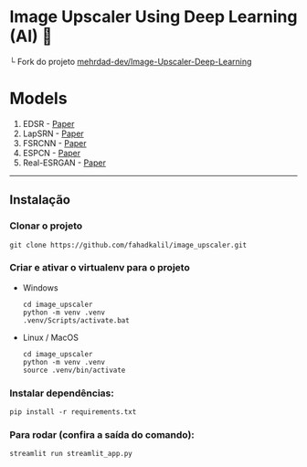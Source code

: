 # Image Upscaler Using Deep Learning (AI) 📸

└ Fork do projeto [mehrdad-dev/Image-Upscaler-Deep-Learning](https://github.com/mehrdad-dev/Image-Upscaler-Deep-Learning)

# Models
1. EDSR - [Paper](https://arxiv.org/pdf/1707.02921.pdf)
2. LapSRN - [Paper](https://arxiv.org/pdf/1710.01992.pdf)
3. FSRCNN -  [Paper](https://arxiv.org/pdf/1608.00367.pdf)
4. ESPCN - [Paper](https://arxiv.org/pdf/1609.05158.pdf)   
5. Real-ESRGAN - [Paper](https://openaccess.thecvf.com/content/ICCV2021W/AIM/papers/Wang_Real-ESRGAN_Training_Real-World_Blind_Super-Resolution_With_Pure_Synthetic_Data_ICCVW_2021_paper.pdf)

---

## Instalação

### Clonar o projeto
    
    git clone https://github.com/fahadkalil/image_upscaler.git    

### Criar e ativar o virtualenv para o projeto

- Windows
    
      cd image_upscaler
      python -m venv .venv
      .venv/Scripts/activate.bat

- Linux / MacOS
  
      cd image_upscaler
      python -m venv .venv
      source .venv/bin/activate

### Instalar dependências:
    
    pip install -r requirements.txt

### Para rodar (confira a saída do comando):

    streamlit run streamlit_app.py
